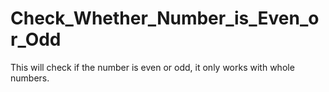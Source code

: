 # Check_Whether_Number_is_Even_or_Odd
This will check if the number is even or odd, it only works with whole numbers.
